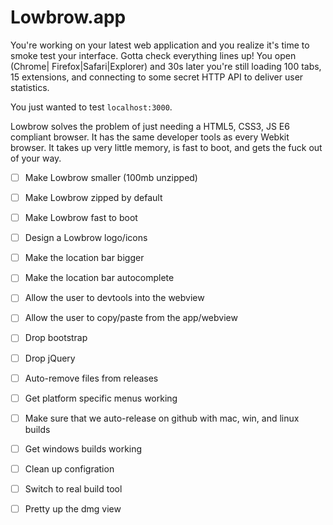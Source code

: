 Lowbrow.app
===========

You're working on your latest web application and you realize it's time to smoke test your interface. Gotta check everything lines up! You open (Chrome| Firefox|Safari|Explorer) and 30s later you're still loading 100 tabs, 15 extensions, and connecting to some secret HTTP API to deliver user statistics.

You just wanted to test `localhost:3000`.

Lowbrow solves the problem of just needing a HTML5, CSS3, JS E6 compliant browser. It has the same developer tools as every Webkit browser. It takes up very little memory, is fast to boot, and gets the fuck out of your way.

- [ ] Make Lowbrow smaller (100mb unzipped)
- [ ] Make Lowbrow zipped by default
- [ ] Make Lowbrow fast to boot
- [ ] Design a Lowbrow logo/icons
- [ ] Make the location bar bigger
- [ ] Make the location bar autocomplete
- [ ] Allow the user to devtools into the webview
- [ ] Allow the user to copy/paste from the app/webview
- [ ] Drop bootstrap
- [ ] Drop jQuery
- [ ] Auto-remove files from releases
- [ ] Get platform specific menus working
- [ ] Make sure that we auto-release on github with mac, win, and linux builds
- [ ] Get windows builds working
- [ ] Clean up configration
- [ ] Switch to real build tool
- [ ] Pretty up the dmg view

